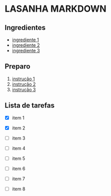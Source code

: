 <!-- legenda para o arquivo markdown -->
# LASANHA MARKDOWN

<!-- lista de ingredientes -->
## Ingredientes
* [ingrediente 1](#)
* [ingrediente 2](#)
* [ingrediente 3](#)


<!-- instruções de preparo -->
## Preparo
<!-- lista com instruções de preparo -->
1. [instrução 1](#)
2. [instrução 2](#)
3. [instrução 3](#)


<!-- task list -->
## Lista de tarefas
- [x] item 1
- [x] item 2
- [ ] item 3
- [ ] item 4
- [ ] item 5
- [ ] item 6
- [ ] item 7
- [ ] item 8




